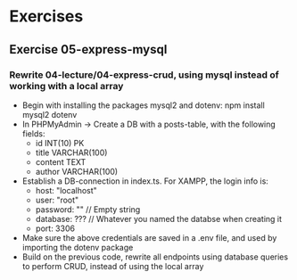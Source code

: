 # Exercises


## Exercise 05-express-mysql
### Rewrite 04-lecture/04-express-crud, using mysql instead of working with a local array
- Begin with installing the packages mysql2 and dotenv: npm install mysql2 dotenv
- In PHPMyAdmin -> Create a DB with a posts-table, with the following fields:
  - id INT(10) PK 
  - title VARCHAR(100)
  - content TEXT
  - author VARCHAR(100)
- Establish a DB-connection in index.ts. For XAMPP, the login info is:
  - host: "localhost"
  - user: "root"
  - password: "" // Empty string
  - database: ??? // Whatever you named the databse when creating it
  - port: 3306
- Make sure the above credentials are saved in a .env file, and used by importing the dotenv package
- Build on the previous code, rewrite all endpoints using database queries to perform CRUD, instead of using the local array 



